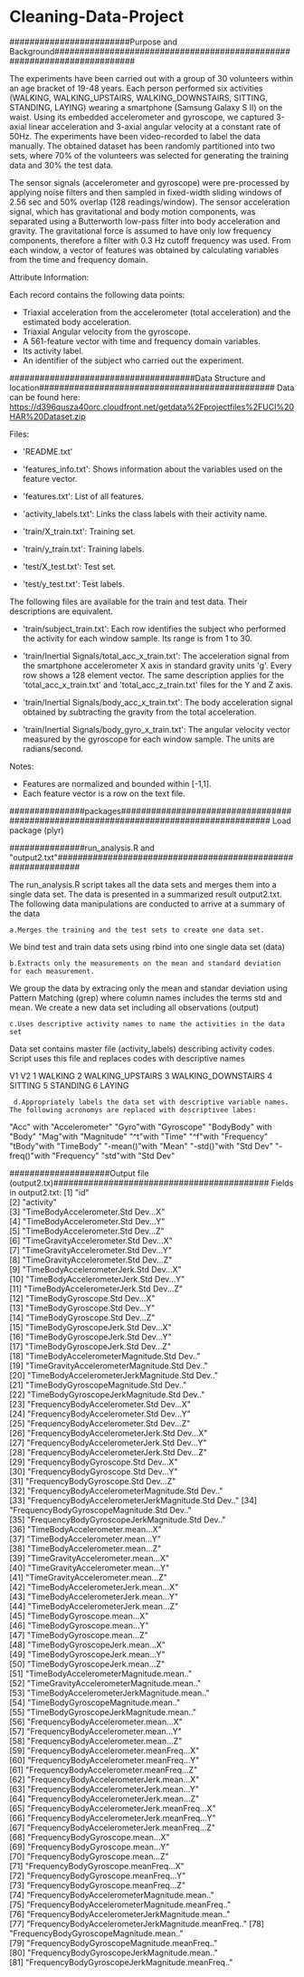 # Cleaning-Data-Project

########################Purpose and Background########################################################################

The experiments have been carried out with a group of 30 volunteers within an age bracket of 19-48 years. Each person performed six activities (WALKING, WALKING_UPSTAIRS, WALKING_DOWNSTAIRS, SITTING, STANDING, LAYING) wearing a smartphone (Samsung Galaxy S II) on the waist. Using its embedded accelerometer and gyroscope, we captured 3-axial linear acceleration and 3-axial angular velocity at a constant rate of 50Hz. The experiments have been video-recorded to label the data manually. The obtained dataset has been randomly partitioned into two sets, where 70% of the volunteers was selected for generating the training data and 30% the test data.

The sensor signals (accelerometer and gyroscope) were pre-processed by applying noise filters and then sampled in fixed-width sliding windows of 2.56 sec and 50% overlap (128 readings/window). The sensor acceleration signal, which has gravitational and body motion components, was separated using a Butterworth low-pass filter into body acceleration and gravity. The gravitational force is assumed to have only low frequency components, therefore a filter with 0.3 Hz cutoff frequency was used. From each window, a vector of features was obtained by calculating variables from the time and frequency domain.

Attribute Information:

Each record contains the following data points:
- Triaxial acceleration from the accelerometer (total acceleration) and the estimated body acceleration.
- Triaxial Angular velocity from the gyroscope.
- A 561-feature vector with time and frequency domain variables.
- Its activity label.
- An identifier of the subject who carried out the experiment. 

#####################################Data Structure and location###############################################
Data can be found here: https://d396qusza40orc.cloudfront.net/getdata%2Fprojectfiles%2FUCI%20HAR%20Dataset.zip 

Files:
- 'README.txt'

- 'features_info.txt': Shows information about the variables used on the feature vector.

- 'features.txt': List of all features.

- 'activity_labels.txt': Links the class labels with their activity name.

- 'train/X_train.txt': Training set.

- 'train/y_train.txt': Training labels.

- 'test/X_test.txt': Test set.

- 'test/y_test.txt': Test labels.

The following files are available for the train and test data. Their descriptions are equivalent. 

- 'train/subject_train.txt': Each row identifies the subject who performed the activity for each window sample. Its range is from 1 to 30. 

- 'train/Inertial Signals/total_acc_x_train.txt': The acceleration signal from the smartphone accelerometer X axis in standard gravity units 'g'. Every row shows a 128 element vector. The same description applies for the 'total_acc_x_train.txt' and 'total_acc_z_train.txt' files for the Y and Z axis. 

- 'train/Inertial Signals/body_acc_x_train.txt': The body acceleration signal obtained by subtracting the gravity from the total acceleration. 

- 'train/Inertial Signals/body_gyro_x_train.txt': The angular velocity vector measured by the gyroscope for each window sample. The units are radians/second. 

Notes: 
- Features are normalized and bounded within [-1,1].
- Each feature vector is a row on the text file.


###############packages######################################################################################
Load package (plyr)

###############run_analysis.R and "output2.txt"#############################################################

The run_analysis.R script takes all the data sets and merges them into a single data set. The data is presented in a summarized result output2.txt. The following data manipulations are conducted to arrive at a summary of the data
    
    a.Merges the training and the test sets to create one data set.
We bind test and train data sets using rbind into one single data set (data)
    
    
    b.Extracts only the measurements on the mean and standard deviation for each measurement. 
We group the data by extracing only the mean and standar deviation using Pattern Matching (grep) where column names includes the terms std and mean.
We create a new data set including all observations (output)
    
    c.Uses descriptive activity names to name the activities in the data set
Data set contains master file (activity_labels) describing activity codes. Script uses this file and replaces codes with descriptive names

 V1                 V2
 1            WALKING
 2   WALKING_UPSTAIRS
 3 WALKING_DOWNSTAIRS
 4            SITTING
 5           STANDING
 6             LAYING


     d.Appropriately labels the data set with descriptive variable names. The following acronomys are replaced with descriptivee labes:
"Acc" with "Accelerometer"
"Gyro"with "Gyroscope"
"BodyBody" with "Body"
"Mag"with "Magnitude"
"^t"with "Time"
"^f"with "Frequency"
"tBody"with "TimeBody"
"-mean()"with "Mean"
"-std()"with "Std Dev"
"-freq()"with "Frequency"
"std"with "Std Dev"

####################Output file (output2.tx)###########################################
Fields in output2.txt:
 [1] "id"                                                
 [2] "activity"                                          
 [3] "TimeBodyAccelerometer.Std Dev...X"                 
 [4] "TimeBodyAccelerometer.Std Dev...Y"                 
 [5] "TimeBodyAccelerometer.Std Dev...Z"                 
 [6] "TimeGravityAccelerometer.Std Dev...X"              
 [7] "TimeGravityAccelerometer.Std Dev...Y"              
 [8] "TimeGravityAccelerometer.Std Dev...Z"              
 [9] "TimeBodyAccelerometerJerk.Std Dev...X"             
[10] "TimeBodyAccelerometerJerk.Std Dev...Y"             
[11] "TimeBodyAccelerometerJerk.Std Dev...Z"             
[12] "TimeBodyGyroscope.Std Dev...X"                     
[13] "TimeBodyGyroscope.Std Dev...Y"                     
[14] "TimeBodyGyroscope.Std Dev...Z"                     
[15] "TimeBodyGyroscopeJerk.Std Dev...X"                 
[16] "TimeBodyGyroscopeJerk.Std Dev...Y"                 
[17] "TimeBodyGyroscopeJerk.Std Dev...Z"                 
[18] "TimeBodyAccelerometerMagnitude.Std Dev.."          
[19] "TimeGravityAccelerometerMagnitude.Std Dev.."       
[20] "TimeBodyAccelerometerJerkMagnitude.Std Dev.."      
[21] "TimeBodyGyroscopeMagnitude.Std Dev.."              
[22] "TimeBodyGyroscopeJerkMagnitude.Std Dev.."          
[23] "FrequencyBodyAccelerometer.Std Dev...X"            
[24] "FrequencyBodyAccelerometer.Std Dev...Y"            
[25] "FrequencyBodyAccelerometer.Std Dev...Z"            
[26] "FrequencyBodyAccelerometerJerk.Std Dev...X"        
[27] "FrequencyBodyAccelerometerJerk.Std Dev...Y"        
[28] "FrequencyBodyAccelerometerJerk.Std Dev...Z"        
[29] "FrequencyBodyGyroscope.Std Dev...X"                
[30] "FrequencyBodyGyroscope.Std Dev...Y"                
[31] "FrequencyBodyGyroscope.Std Dev...Z"                
[32] "FrequencyBodyAccelerometerMagnitude.Std Dev.."     
[33] "FrequencyBodyAccelerometerJerkMagnitude.Std Dev.." 
[34] "FrequencyBodyGyroscopeMagnitude.Std Dev.."         
[35] "FrequencyBodyGyroscopeJerkMagnitude.Std Dev.."     
[36] "TimeBodyAccelerometer.mean...X"                    
[37] "TimeBodyAccelerometer.mean...Y"                    
[38] "TimeBodyAccelerometer.mean...Z"                    
[39] "TimeGravityAccelerometer.mean...X"                 
[40] "TimeGravityAccelerometer.mean...Y"                 
[41] "TimeGravityAccelerometer.mean...Z"                 
[42] "TimeBodyAccelerometerJerk.mean...X"                
[43] "TimeBodyAccelerometerJerk.mean...Y"                
[44] "TimeBodyAccelerometerJerk.mean...Z"                
[45] "TimeBodyGyroscope.mean...X"                        
[46] "TimeBodyGyroscope.mean...Y"                        
[47] "TimeBodyGyroscope.mean...Z"                        
[48] "TimeBodyGyroscopeJerk.mean...X"                    
[49] "TimeBodyGyroscopeJerk.mean...Y"                    
[50] "TimeBodyGyroscopeJerk.mean...Z"                    
[51] "TimeBodyAccelerometerMagnitude.mean.."             
[52] "TimeGravityAccelerometerMagnitude.mean.."          
[53] "TimeBodyAccelerometerJerkMagnitude.mean.."         
[54] "TimeBodyGyroscopeMagnitude.mean.."                 
[55] "TimeBodyGyroscopeJerkMagnitude.mean.."             
[56] "FrequencyBodyAccelerometer.mean...X"               
[57] "FrequencyBodyAccelerometer.mean...Y"               
[58] "FrequencyBodyAccelerometer.mean...Z"               
[59] "FrequencyBodyAccelerometer.meanFreq...X"           
[60] "FrequencyBodyAccelerometer.meanFreq...Y"           
[61] "FrequencyBodyAccelerometer.meanFreq...Z"           
[62] "FrequencyBodyAccelerometerJerk.mean...X"           
[63] "FrequencyBodyAccelerometerJerk.mean...Y"           
[64] "FrequencyBodyAccelerometerJerk.mean...Z"           
[65] "FrequencyBodyAccelerometerJerk.meanFreq...X"       
[66] "FrequencyBodyAccelerometerJerk.meanFreq...Y"       
[67] "FrequencyBodyAccelerometerJerk.meanFreq...Z"       
[68] "FrequencyBodyGyroscope.mean...X"                   
[69] "FrequencyBodyGyroscope.mean...Y"                   
[70] "FrequencyBodyGyroscope.mean...Z"                   
[71] "FrequencyBodyGyroscope.meanFreq...X"               
[72] "FrequencyBodyGyroscope.meanFreq...Y"               
[73] "FrequencyBodyGyroscope.meanFreq...Z"               
[74] "FrequencyBodyAccelerometerMagnitude.mean.."        
[75] "FrequencyBodyAccelerometerMagnitude.meanFreq.."    
[76] "FrequencyBodyAccelerometerJerkMagnitude.mean.."    
[77] "FrequencyBodyAccelerometerJerkMagnitude.meanFreq.."
[78] "FrequencyBodyGyroscopeMagnitude.mean.."            
[79] "FrequencyBodyGyroscopeMagnitude.meanFreq.."        
[80] "FrequencyBodyGyroscopeJerkMagnitude.mean.."        
[81] "FrequencyBodyGyroscopeJerkMagnitude.meanFreq.." 
